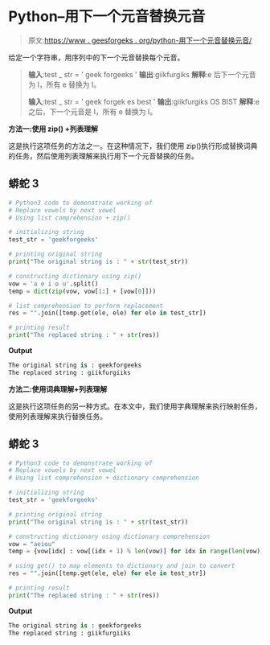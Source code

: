 # Python–用下一个元音替换元音

> 原文:[https://www . geesforgeks . org/python-用下一个元音替换元音/](https://www.geeksforgeeks.org/python-replace-vowels-by-next-vowel/)

给定一个字符串，用序列中的下一个元音替换每个元音。

> **输入**:test _ str = ' geek forgeeks '
> **输出**:giikfurgiks
> **解释**:e 后下一个元音为 I，所有 e 替换为 I。
> 
> **输入**:test _ str = ' geek forgek es best '
> **输出**:giikfurgiks OS BIST
> **解释**:e 之后，下一个元音是 I，所有 e 替换为 I。

**方法一:使用 zip() +列表理解**

这是执行这项任务的方法之一。在这种情况下，我们使用 zip()执行形成替换词典的任务，然后使用列表理解来执行用下一个元音替换的任务。

## 蟒蛇 3

```py
# Python3 code to demonstrate working of 
# Replace vowels by next vowel
# Using list comprehension + zip()

# initializing string
test_str = 'geekforgeeks'

# printing original string
print("The original string is : " + str(test_str))

# constructing dictionary using zip()
vow = 'a e i o u'.split()
temp = dict(zip(vow, vow[1:] + [vow[0]]))

# list comprehension to perform replacement
res = "".join([temp.get(ele, ele) for ele in test_str])

# printing result 
print("The replaced string : " + str(res)) 
```

**Output**

```py
The original string is : geekforgeeks
The replaced string : giikfurgiiks

```

**方法二:使用词典理解+列表理解**

这是执行这项任务的另一种方式。在本文中，我们使用字典理解来执行映射任务，使用列表理解来执行替换任务。

## 蟒蛇 3

```py
# Python3 code to demonstrate working of 
# Replace vowels by next vowel
# Using list comprehension + dictionary comprehension

# initializing string
test_str = 'geekforgeeks'

# printing original string
print("The original string is : " + str(test_str))

# constructing dictionary using dictionary comprehension
vow = "aeiou"
temp = {vow[idx] : vow[(idx + 1) % len(vow)] for idx in range(len(vow))}

# using get() to map elements to dictionary and join to convert
res = "".join([temp.get(ele, ele) for ele in test_str])

# printing result 
print("The replaced string : " + str(res)) 
```

**Output**

```py
The original string is : geekforgeeks
The replaced string : giikfurgiiks

```